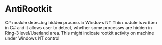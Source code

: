 # AntiRootkit
C# module detecting hidden process in Windows NT
This module is written in C# and it allows user to detect, whether some processes are hidden in Ring-3 level/Userland area. This might indicate rootkit activity on machine under Windows NT control
